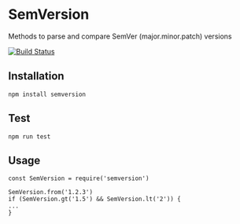 # SemVersion

Methods to parse and compare SemVer (major.minor.patch) versions

[![Build Status](https://travis-ci.org/dustykeyboard/semversion.svg?branch=master)](https://travis-ci.org/dustykeyboard/semversion)

## Installation

```
npm install semversion
```

## Test

```
npm run test
```

## Usage

```
const SemVersion = require('semversion')

SemVersion.from('1.2.3')
if (SemVersion.gt('1.5') && SemVersion.lt('2')) {
...
}
```
